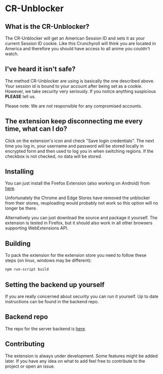 # CR-Unblocker

## What is the CR-Unblocker?
The CR-Unblocker will get an American Session ID and sets it as your current Session ID cookie. Like this Crunchyroll will think you are located in America and therefore you should have access to all anime you couldn't watch.

## I've heard it isn't safe?
The method CR-Unblocker are using is basically the one described above. Your session id is bound to your account after being set as a cookie. However, we take security very seriously. If you notice anything suspicious __PLEASE__ tell us.

Please note: We are not responsible for any compromised accounts.

## The extension keep disconnecting me every time, what can I do?
Click on the extension's icon and check "Save login credentials". The next time you log in, your username and password will be stored locally in encrypted form and then used to log you in when switching regions. If the checkbox is not checked, no data will be stored.

## Installing
You can just install the Firefox Extension (also working on Android) from [here](https://addons.mozilla.org/firefox/addon/crunchy-unblocker).

Unfortunately the Chrome and Edge Stores have removed the unblocker from their stores, reuploading would probably not work so this option will no longer be there.

Alternatively you can just download the source and package it yourself. The extension is tested in Firefox, but it should also work in all other browsers supporting WebExtensions API.

## Building

To pack the extension for the extension store you need to follow these steps (on linux, windows may be different):

```bash
npm run-script build
```

## Setting the backend up yourself
If you are really concerned about security you can run it yourself. Up to date instructions can be found in the backend repo.

## Backend repo
The repo for the server backend is [here](https://github.com/onestay/cr-unblocker-server).

## Contributing
The extension is always under development. Some features might be added later. If you have any idea on what to add feel free to contribute to the project or open an issue.
